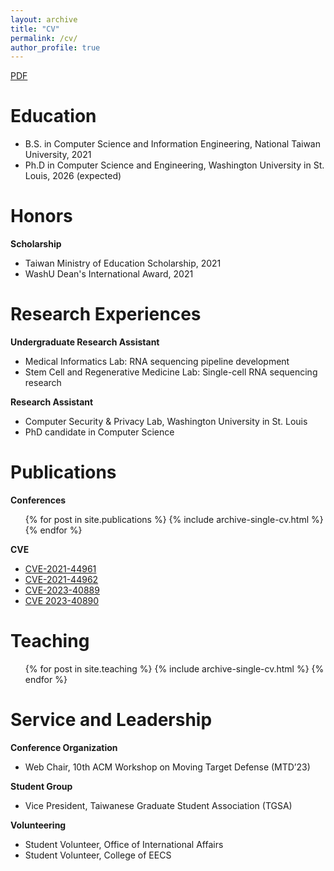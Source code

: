```yaml
---
layout: archive
title: "CV"
permalink: /cv/
author_profile: true
---
```


<!-- {% include base_path %} -->

[PDF](http://changoliver.github.io/files/YuanhaurChang_CV.pdf)

Education
======
* B.S. in Computer Science and Information Engineering, National Taiwan University, 2021
* Ph.D in Computer Science and Engineering, Washington University in St. Louis, 2026 (expected)

Honors
=====
**Scholarship**
* Taiwan Ministry of Education Scholarship, 2021
* WashU Dean's International Award, 2021

Research Experiences
======
**Undergraduate Research Assistant**
  * Medical Informatics Lab: RNA sequencing pipeline development
  * Stem Cell and Regenerative Medicine Lab: Single-cell RNA sequencing research

**Research Assistant**
  * Computer Security & Privacy Lab, Washington University in St. Louis
  * PhD candidate in Computer Science

Publications
======
**Conferences**
  <ul>{% for post in site.publications %}
    {% include archive-single-cv.html %}
  {% endfor %}</ul>

**CVE**
* [CVE-2021-44961](https://nvd.nist.gov/vuln/detail/CVE-2021-44961)
* [CVE-2021-44962](https://nvd.nist.gov/vuln/detail/CVE-2021-44962)
* [CVE-2023-40889](https://nvd.nist.gov/vuln/detail/CVE-2023-40889)
* [CVE 2023-40890](https://nvd.nist.gov/vuln/detail/CVE-2023-40890)

Teaching
======
  <ul>{% for post in site.teaching %}
    {% include archive-single-cv.html %}
  {% endfor %}</ul>

Service and Leadership
======
**Conference Organization**
* Web Chair, 10th ACM Workshop on Moving Target Defense (MTD’23)

**Student Group**
* Vice President, Taiwanese Graduate Student Association (TGSA)

**Volunteering**
* Student Volunteer, Office of International Affairs
* Student Volunteer, College of EECS


<!-- Programming and Software Experience
======
* C/C++, Python, R, Java
* Web Development: React.js, Node.js
* Android app development
* Computer-aided design
* Animation & Video editing
 -->

<!-- Talks
======
  <ul>{% for post in site.talks %}
    {% include archive-single-talk-cv.html %}
  {% endfor %}</ul> -->


  

